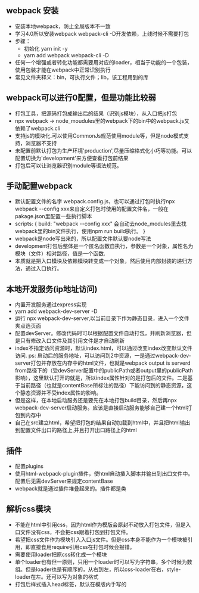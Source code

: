 ## webpack 安装
- 安装本地webpack，防止全局版本不一致
- 学习4.0所以安装webpack webpack-cli -D开发依赖，上线时候不需要打包
- 步骤：
    - 初始化 yarn init -y
    - yarn add webpack webpack-cli -D
- 任何一个增强或者转化功能都需要用对应的loader，相当于功能的一个包装，使用包装才能在webpack中正常识别执行
- 常见文件夹释义：bin，可执行文件；lib，该工程用到的库
## webpack可以进行0配置，但是功能比较弱
- 打包工具，把源码打包成输出后的结果（识别js模块），从入口把js打包
- npx webpack -> node_moudules里的webpack下的bin中的webpack.js又依赖了webpack.cli
- 支持js的模块化.可以使用CommonJs规范使用module等，但是node模式支持，浏览器不支持
- 未配置前默认打包为生产环境'production',尽量压缩格式化小巧等功能。可以配置切换为'development'来方便查看打包前结果
- 打包后可以让浏览器识别module等语法规范。
## 手动配置webpack 
- 默认配置文件的名字 webpack.config.js，也可以通过打包时执行npx webpack --config xxx来自定义打包时使用的配置文件名，一般在pakage.json里配置一些执行脚本
- scripts: {
    build: "webpack --config xxx" 会自动去node_modules里去找webpack里的bin文件执行，使用npm run build执行。
}
- webpack是node写出来的，所以配置文件默认要node写法
- development打包后整体是一个匿名函数自执行，参数是一个对象，属性名为模块（文件）相对路径，值是一个函数.
- 本质就是把入口模块及依赖模块转变成一个对象，然后使用内部封装的递归方法，通过入口执行。
## 本地开发服务(ip地址访问)
- 内置开发服务通过express实现
- yarn add webpack-dev-server -D
- 运行 npx webpack-dev-server,以当前目录下作为静态目录，进入一个文件夹点选页面
- 配置devServer。修改代码时可以根据配置文件自动打包，并刷新浏览器，但是只有修改入口文件及其引用文件是才自动刷新
- index不指定访问资源时，默认index.html，可以通过改变index改变默认文件访问. ps: 启动后的服务地址，可以访问到2中资源，一是通过webpack-dev-server打包并存放在内存中的html文件，也就是webpack output is serverd from路径下的（受devServer配置中的publicPath或者output里的publicPath影响），这里默认打开的就是，所以index属性针对的是打包后的文件。二是基于当前路径（也就是contentBase所标注的路径）下能访问到的静态资源，这个静态资源并不受index属性的影响。
- 但是这样，在本地启动服务还是要先在本地打包build目录，然后再npx webpack-dev-server启动服务。应该是直接启动服务能够自己建一个html打包到内存中
- 自己在src建立html，希望把打包的结果自动加载到html中，并且把html输出到配置文件出口的路径上,并且打开出口路径上的html
## 插件
- 配置plugins
- 使用html-webpack-plugin插件，使html自动插入脚本并输出到出口文件中。配置后无需devServer来规定contentBase
- webpack就是通过插件堆叠起来的。插件都是类
## 解析css模块
- 不能在html中引用css，因为html作为模版会原封不动放入打包文件，但是入口文件没有css，不会把css跟着打包到打包文件。
- 希望把css文件作为模块引入入口js文件。但是css本身不能作为一个模块被引用，即直接食用require引用css在打包时候会报错。
- 需要使用loader把原css转化成一个模块
- 单个loader也有但一原则，只用一个loader时可以写为字符串，多个时候为数组。但是loader也是有顺序的，从右到左，所以css-loader在右，style-loader在左。还可以写为对象的格式
- 打包后样式插入head标签，默认在模版内手写的<style>标签后面
## 抽离css样式文件
- 上面的css都是打包后通过style标签插入到html中的。如果希望打包成单独的css文件再通过link标签引入。
- yarn add mini-css-extract-plugin -D,基于webpack4.0才有的
- 使用后不会默认压缩打包后的css，需要自己压缩。使用webpack4新提供的优化项属性，来压缩
## 自动给样式增加浏览器前缀
- yarn add postcss-loader autoprefixer,自动添加css前缀，需要使用loader去添加。在解析为css之前使用
- 单纯使用loader会报错，提示要对PostCss进行配置：postcss.config.js,使用loader时会自动调用这个配置文件,里面引用autoprefixer插件来实现功能。
- 配置文件中单独写require('autoprefixer')未能成功添加前缀，需要设置生效的浏览器。在package.json中 https://juejin.im/post/5b8cff326fb9a019fd1474d6 网站：browserl.ist。打包工具都会根据这个属性来打包需要支持的浏览器版本。
- 部分属性增加-webkit-前缀
## 压缩打包css
- js是在选择production模式时就会尽量压缩打包。html在html-webpack-plugin插件中有参数控制，minify.
- 使用optimize-css-assets-webpack-plugin插件来压缩css。但是设置optimization.minimizer属性会覆盖webpack默认的js压缩设置，所以还要额外配置js压缩器
- js压缩器，terser-webpack-plugin或者uglifyjs-webpack-plugin(后者不支持es6，需要在压缩之前，把文件使用babel-loader处理)，因为是负责压缩的，如果是development模式，不涉及压缩就不会报错
## 处理js模块
- 高级语法转成es5，使用babel转化js
- babel-loader模块化转换输出（转换的桥梁），@babel/core核心模块转化源代码， @babel/preset-env使es6转换成es5
- class A {a = 1} 是es7的语法，使用会报错。要用@babel/plugin-proposal-class-properties.同样也使用babel-loader实现功能
## 高级js方法的转化
- 虽然es6转化为es5了，但是只是语法层面的转化，并不能解析一些API，比如Generator函数，Promise函数
- babel把js分为syntax和api。
- syntax：新的语法。比如let const class，我们使用js无法重写的东西，对之前语法锦上添花的东西。
- api：一些新的暴露在全局或实例上的方法，我们能自己使用js重新覆盖，
- 所以babel只是负责了转换syntax层面的。而API层面需要我们使用@babel/ployfill.它是把没有的API自己写了函数来进行兼容，随着浏览器的改动会有很大不同，所以会造成ployfill包很大。所以需要用到按需加载来减小打包后的体积，在babel/preset-env插件中有个属性就支持，useBuiltIns：false、entry、usage，不引入ployfill，全部引入ployfill的方法，按使用引入方法；还有个targets属性，是用来控制要支持哪些浏览器版本，已经在browserlist属性里支持。
- babel只是转化syntax层的语法，一些API需要依赖@babel/ployfill来兼容（提供所有新类跟新方法），但是由于ployfill体积太大而且污染全局，所以使用preset中的属性useBuiltIns来控制加载或按需加载。后续为了兼容本地组件开发和库的组件（由于全局API名字重复导致的问题）使用@babel/runtime来隔离（库中的Promise拷贝到_Promise中，实现与外界隔离，并提供帮助函数实现新功能）
- @babel/runtime提供所有需要用到的帮助函数，@babel/plugin-transform-runtime是把所有需要helper函数的文件依赖上@babel/runtime包（线上也需要）并创建沙盒环境
- 帮助函数是babel转译时生成的不一定是ployfill的，可能是syntas转译，每个新语法都转译一次所以会有很多重复。解决全局污染是针对ployfill的。所以runtime针对syntax和API都有优化。只是提供帮助函数，但是不能把新语法转换成帮助函数所以需要babel编译；只是提供了部分新方法的实现，不能提供实例方法比如includes的实现，所以也不能代替ployfill（在corejs3中可以替代实现）；
- @babel/plugin-transform-runtime @babel/runtime.不设置属性时默认所有API方法均由用户提供，或者设置corejs来指定由包提供.需要安装@babel/runtime-corejs
## 校验js
- eslint: https://cn.eslint.org/ eslint 和 eslint-loader
- 在编译js之前校验。在官网下载.eslint.js文件就可以
## 第三方模块使用
- 比如jquery。可以在代码中引用，import $ from 'jquery'；但是$并不是挂在window上的，可能跟编译时解析为一个闭包函数有关；
- pre为前面执行的loader、post为后面执行的loader、normal为普通loader、expose-loader是一个内联loader：可以直接在代码里使用的loader
- import $ from 'expose-loader?$!jquery'; ?$代表向外暴露一个$符号，！jquery代表向外暴露的时jquery。类似传参的意思
- 第一步优化就是移入到webpack配置中，这一步还是需要在使用文件中import $ from 'jquery'
- 最终优化希望不用手动引入就可以获取到$.但是这个方法不会把$挂载到window上1
- 使用webpack插件。webpack.ProvidePlugin({$: 'jquery'})在每个模块中都提供$.但不能使用window.$
- 上面方法都是把jquery作为模块引入的。如果是在html中使用script标签引入cdn的方式引入jquery（快），直接在window上就有$
- webpack的externals属性表示有些模块不需要被打包（比如第三方模块使用cdn的方式被引入，但是项目中又写了import）
## 打包图片
- 图片引入：1、js中创建图片并引入。2、在css中使用background引入 3、在html中写<img />标签
- 1、let image = new Image(); image.src = './yy.png'; document.body.appendChild(image);这样并不会触发webpack打包图片，打包后build文件夹中并没有图片，所以导致图片引用不到.因为会把'yy.png'解析为字符串，并没有触发打包。所以如果使用require引用图片则会让webpack把图片识别成一个模块触发打包。使用file-loader 默认会在内部生成一张图片，放到build目录下，并且把生成图片的名字返回回来,功能就是把任何方式引用的图片打包时候生成一个新图片放入build文件。所以感觉任何有关图片的loader或这plugin可能都依赖它
- 2、在css文件中通过url(./yy.png)是支持的，因为配置过css-loader，所以在编译时就会解析为url(require('./yy.png'))，所以如果在js中写css，也要使用require的方式。
- 3、在html中写的img的src如果需要正确引入图片则需要loader。html-withimg-loader
- 上面引用图片是使用http请求去引用的，如果有时图片比较小，希望用base64代表图片的时候。
- 一般用图片时不实用file-loader，一般使用url-loader，可以限制图片小于多少时，使用base64，大于的时候使用file-loader输出
## 静态文件分类
- 图片文件，增加属性outputPath：'img/' 或者 '/img/'就是会打包到build文件下的img文件夹下，上面三种获取图片方式会自动引用新路径不用该，因为file-loader输出的就是新路径
- css文件是通过MiniCssExtractPlugin生成并放入build文件的，可以直接在参数的文件名前面加上路径，就可以输出为路径文件
- 涉及到输出文件名的地方，在文件名前加路径应该会自动识别生成文件夹
- 出口的output里的属性publicPath，就是在引用资源的时候统一加一个这路径。单独在某个插件或者loader里增加publicPath参数。
## 多入口
- entry改写为对象，每个属性对应一个入口文件。ouput出口文件也需要多个，filename就改写为[name].js形式，打包后对应的文件名就是入口中的属性名
- 多页面对应多个html。html-webpack-plugin插件会根据模版html自动打包并把入口文件引入新的html文件，而对应多个入口时，就需要new多次该插件，但是每一次都还是会收纳所有的入口js文件。所以使用插件内属性，chunks：[入口文件名]；
## sourceMap
- 打包编译js过程中，会把高级语法编译成低级语法。打包压缩后，代码变为不可读的，如果控制台有报错，点过去以后依旧是压缩后的代码。所以需要源码映射，增加映射文件，帮助调试代码。
- webpack的devtool属性。devtool: 'source-map'，源码映射会单独生成一个sourcemap文件，出错后会标识当前出错的列和行。映射前的报错信息显示的是打包后文件的出错位置，因为被压缩所以对应不上，映射后的报错信息是显示的打包前的文件位置，并且在浏览器source里会有个webpack栏，就是映射文件。这种配置大，全
- devtool：'eval-source-map'不会产生单独的文件，会把映射代码放入打包后的js文件中
- devtool: 'cheap-moudle-source-map'不会产生列，但是是一个单独的映射文件，会指示报错的行但是不会提示具体报错内容；对应‘cheap-moudle-eval-source-map’
## 实时监控打包文件
- 非热更新。而是，边改能边打包。如果本地起着服务，也能实现实时改变。
- watch: true.
- watchOptions: {}
    - poll:1000;1s中webpack会监测代码多少次，越高越准确但是消耗性能。
    - aggregateTimeout: 500; 防抖，在停止输入多少秒后再进行监测
    - ignored: /node_modules/;
## 一些小插件
- yarn add clean-webpack-plugin -D;使用：new CleanWebpackPlugin('./build);再次打包之前先删除build文件夹下内容。场景：比如你再次打包时，只更新了打包后的html文件名，但是会发现build文件中存在上次打包的html并未删除。
- yarn add copy-webpack-plugin -D;使用：new CopyWebpackPlugin({from: '', to: ''});场景：打包时想把一些未被入口文件引用的文件或文件夹一同打包。只会在production模式下工作。

更改内容，保存就会出发服务刷新并更新内容是哪一步做到的。安装webpack-dev-server后？
多个style标签造成的阻塞
inserAt、transform
browserslist属性指定浏览器
runtime和ployfill实践感觉是一样的。没有指定corejs也没有感觉有影响。如果在自模块里使用新API会报出一个exports的错误
require.resolve